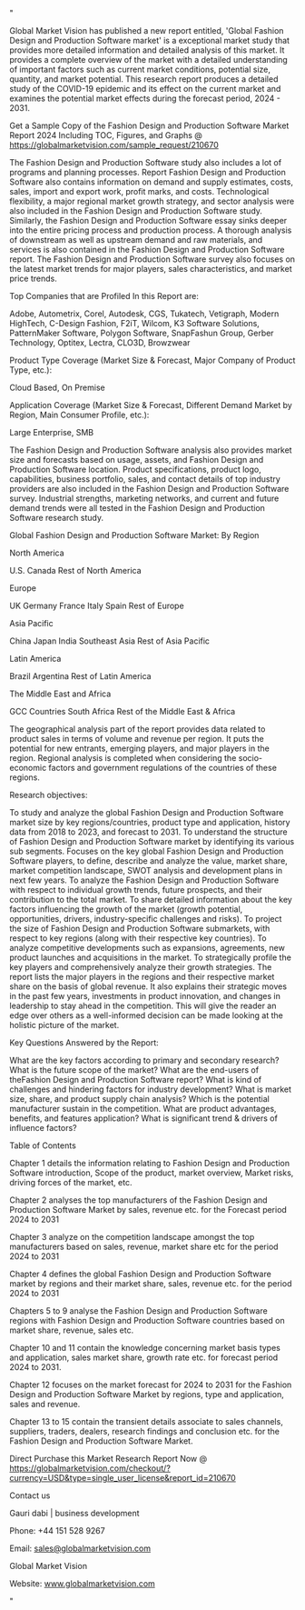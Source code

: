 "

Global Market Vision has published a new report entitled, 'Global Fashion Design and Production Software market' is a exceptional market study that provides more detailed information and detailed analysis of this market. It provides a complete overview of the market with a detailed understanding of important factors such as current market conditions, potential size, quantity, and market potential. This research report produces a detailed study of the COVID-19 epidemic and its effect on the current market and examines the potential market effects during the forecast period, 2024 - 2031.

Get a Sample Copy of the Fashion Design and Production Software Market Report 2024 Including TOC, Figures, and Graphs @ https://globalmarketvision.com/sample_request/210670

The Fashion Design and Production Software study also includes a lot of programs and planning processes. Report Fashion Design and Production Software also contains information on demand and supply estimates, costs, sales, import and export work, profit marks, and costs. Technological flexibility, a major regional market growth strategy, and sector analysis were also included in the Fashion Design and Production Software study. Similarly, the Fashion Design and Production Software essay sinks deeper into the entire pricing process and production process. A thorough analysis of downstream as well as upstream demand and raw materials, and services is also contained in the Fashion Design and Production Software report. The Fashion Design and Production Software survey also focuses on the latest market trends for major players, sales characteristics, and market price trends.

Top Companies that are Profiled In this Report are:

Adobe, Autometrix, Corel, Autodesk, CGS, Tukatech, Vetigraph, Modern HighTech, C-Design Fashion, F2iT, Wilcom, K3 Software Solutions, PatternMaker Software, Polygon Software, SnapFashun Group, Gerber Technology, Optitex, Lectra, CLO3D, Browzwear

Product Type Coverage (Market Size & Forecast, Major Company of Product Type, etc.):

Cloud Based, On Premise

Application Coverage (Market Size & Forecast, Different Demand Market by Region, Main Consumer Profile, etc.):

Large Enterprise, SMB

The Fashion Design and Production Software analysis also provides market size and forecasts based on usage, assets, and Fashion Design and Production Software location. Product specifications, product logo, capabilities, business portfolio, sales, and contact details of top industry providers are also included in the Fashion Design and Production Software survey. Industrial strengths, marketing networks, and current and future demand trends were all tested in the Fashion Design and Production Software research study.

Global Fashion Design and Production Software Market: By Region

North America

U.S. Canada
Rest of North America

Europe

UK
Germany
France
Italy
Spain
Rest of Europe

Asia Pacific

China
Japan
India
Southeast Asia
Rest of Asia Pacific

Latin America

Brazil
Argentina
Rest of Latin America

The Middle East and Africa

GCC Countries
South Africa
Rest of the Middle East & Africa

The geographical analysis part of the report provides data related to product sales in terms of volume and revenue per region. It puts the potential for new entrants, emerging players, and major players in the region. Regional analysis is completed when considering the socio-economic factors and government regulations of the countries of these regions.

Research objectives:

To study and analyze the global Fashion Design and Production Software market size by key regions/countries, product type and application, history data from 2018 to 2023, and forecast to 2031.
To understand the structure of Fashion Design and Production Software market by identifying its various sub segments.
Focuses on the key global Fashion Design and Production Software players, to define, describe and analyze the value, market share, market competition landscape, SWOT analysis and development plans in next few years.
To analyze the Fashion Design and Production Software with respect to individual growth trends, future prospects, and their contribution to the total market.
To share detailed information about the key factors influencing the growth of the market (growth potential, opportunities, drivers, industry-specific challenges and risks).
To project the size of Fashion Design and Production Software submarkets, with respect to key regions (along with their respective key countries).
To analyze competitive developments such as expansions, agreements, new product launches and acquisitions in the market.
To strategically profile the key players and comprehensively analyze their growth strategies.
The report lists the major players in the regions and their respective market share on the basis of global revenue. It also explains their strategic moves in the past few years, investments in product innovation, and changes in leadership to stay ahead in the competition. This will give the reader an edge over others as a well-informed decision can be made looking at the holistic picture of the market.

Key Questions Answered by the Report:

What are the key factors according to primary and secondary research?
What is the future scope of the market?
What are the end-users of theFashion Design and Production Software report?
What is kind of challenges and hindering factors for industry development?
What is market size, share, and product supply chain analysis?
Which is the potential manufacturer sustain in the competition.
What are product advantages, benefits, and features application?
What is significant trend & drivers of influence factors?

Table of Contents

Chapter 1 details the information relating to Fashion Design and Production Software introduction, Scope of the product, market overview, Market risks, driving forces of the market, etc.

Chapter 2 analyses the top manufacturers of the Fashion Design and Production Software Market by sales, revenue etc. for the Forecast period 2024 to 2031

Chapter 3 analyze on the competition landscape amongst the top manufacturers based on sales, revenue, market share etc for the period 2024 to 2031

Chapter 4 defines the global Fashion Design and Production Software market by regions and their market share, sales, revenue etc. for the period 2024 to 2031

Chapters 5 to 9 analyse the Fashion Design and Production Software regions with Fashion Design and Production Software countries based on market share, revenue, sales etc.

Chapter 10 and 11 contain the knowledge concerning market basis types and application, sales market share, growth rate etc. for forecast period 2024 to 2031.

Chapter 12 focuses on the market forecast for 2024 to 2031 for the Fashion Design and Production Software Market by regions, type and application, sales and revenue.

Chapter 13 to 15 contain the transient details associate to sales channels, suppliers, traders, dealers, research findings and conclusion etc. for the Fashion Design and Production Software Market.

Direct Purchase this Market Research Report Now @ https://globalmarketvision.com/checkout/?currency=USD&type=single_user_license&report_id=210670

Contact us

Gauri dabi | business development

Phone: +44 151 528 9267

Email: sales@globalmarketvision.com

Global Market Vision

Website: www.globalmarketvision.com

"
